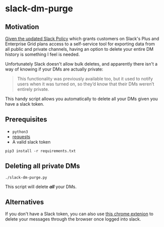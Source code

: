 # slack-dm-purge

## Motivation
[Given the updated Slack Policy](https://thenextweb.com/apps/2018/03/22/slacks-new-policy-lets-bosses-read-employees-dms-without-consent/) which grants customers on Slack's Plus and Enterprise Grid plans access to a self-service tool for exporting data from all public and private channels, having an option to delete your entire DM history is something I feel is needed.

Unfortunately Slack doesn't allow bulk deletes, and apparently there isn't a way of knowing if your DMs are actually private:

>This functionality was previously available too, but it used to notify users when it was turned on, so they’d know that their DMs weren’t entirely private.

This handy script allows you automatically to delete all your DMs given you have a slack token.


## Prerequisites

* `python3`
* [requests](https://github.com/requests/requests)
* A valid slack token

`pip3 install -r requirements.txt`


## Deleting all private DMs

`./slack-dm-purge.py`

This script will delete **_all_** your DMs.

## Alternatives

If you don't have a Slack token, you can also use [this chrome extenion](https://chrome.google.com/webstore/detail/message-deleter-for-slack/eledhnkjmlmljbbamapmggcjkbpcgdlb) to delete your messages through the browser once logged into slack.



